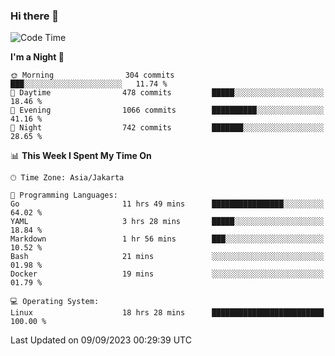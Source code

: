 ### Hi there 👋

<!--
**rmsubekti/rmsubekti** is a ✨ _special_ ✨ repository because its `README.md` (this file) appears on your GitHub profile.

Here are some ideas to get you started:

- 🔭 I’m currently working on ...
- 🌱 I’m currently learning ...
- 👯 I’m looking to collaborate on ...
- 🤔 I’m looking for help with ...
- 💬 Ask me about ...
- 📫 How to reach me: ...
- 😄 Pronouns: ...
- ⚡ Fun fact: ...
-->

<!--START_SECTION:waka-->
![Code Time](http://img.shields.io/badge/Code%20Time-1%2C755%20hrs%2051%20mins-blue)

**I'm a Night 🦉** 

```text
🌞 Morning                304 commits         ███░░░░░░░░░░░░░░░░░░░░░░   11.74 % 
🌆 Daytime                478 commits         █████░░░░░░░░░░░░░░░░░░░░   18.46 % 
🌃 Evening                1066 commits        ██████████░░░░░░░░░░░░░░░   41.16 % 
🌙 Night                  742 commits         ███████░░░░░░░░░░░░░░░░░░   28.65 % 
```


📊 **This Week I Spent My Time On** 

```text
🕑︎ Time Zone: Asia/Jakarta

💬 Programming Languages: 
Go                       11 hrs 49 mins      ████████████████░░░░░░░░░   64.02 % 
YAML                     3 hrs 28 mins       █████░░░░░░░░░░░░░░░░░░░░   18.84 % 
Markdown                 1 hr 56 mins        ███░░░░░░░░░░░░░░░░░░░░░░   10.52 % 
Bash                     21 mins             ░░░░░░░░░░░░░░░░░░░░░░░░░   01.98 % 
Docker                   19 mins             ░░░░░░░░░░░░░░░░░░░░░░░░░   01.79 % 

💻 Operating System: 
Linux                    18 hrs 28 mins      █████████████████████████   100.00 % 
```


 Last Updated on 09/09/2023 00:29:39 UTC
<!--END_SECTION:waka-->
